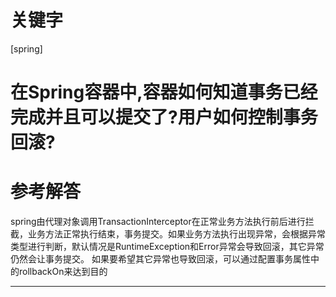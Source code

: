# 关键字

 \[spring\]

# 在Spring容器中,容器如何知道事务已经完成并且可以提交了?用户如何控制事务回滚?


# 参考解答

spring由代理对象调用TransactionInterceptor在正常业务方法执行前后进行拦截，业务方法正常执行结束，事务提交。如果业务方法执行出现异常，会根据异常类型进行判断，默认情况是RuntimeException和Error异常会导致回滚，其它异常仍然会让事务提交。
如果要希望其它异常也导致回滚，可以通过配置事务属性中的rollbackOn来达到目的


---